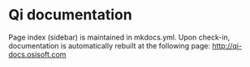 # Qi documentation
Page index (sidebar) is maintained in mkdocs.yml.
Upon check-in, documentation is automatically rebuilt at the following page: http://qi-docs.osisoft.com

